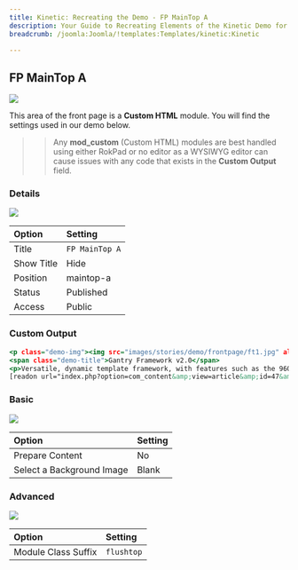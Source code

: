 ```yaml
---
title: Kinetic: Recreating the Demo - FP MainTop A
description: Your Guide to Recreating Elements of the Kinetic Demo for Joomla
breadcrumb: /joomla:Joomla/!templates:Templates/kinetic:Kinetic

---
```


FP MainTop A
-----

![][demo]

This area of the front page is a **Custom HTML** module. You will find the settings used in our demo below.

>> Any **mod_custom** (Custom HTML) modules are best handled using either RokPad or no editor as a WYSIWYG editor can cause issues with any code that exists in the **Custom Output** field.

### Details

![][demo2]

| Option     | Setting               |
| :--------- | :-------------------- |
| Title      | `FP MainTop A`        |
| Show Title | Hide                  |
| Position   | maintop-a             |
| Status     | Published             |
| Access     | Public                |

### Custom Output

~~~ .html
<p class="demo-img"><img src="images/stories/demo/frontpage/ft1.jpg" alt="Feature 1" class="demo-lb-img" /></p>
<span class="demo-title">Gantry Framework v2.0</span>
<p>Versatile, dynamic template framework, with features such as the 960 grid system, inbuilt GZip compression and an extensive, intuitive administrative interface.</p>
[readon url="index.php?option=com_content&amp;view=article&amp;id=47&amp;Itemid=154"]Learn More[/readon]
~~~

### Basic

![][demo3]

| Option                    | Setting |
| :------------------------ | :------ |
| Prepare Content           | No      |
| Select a Background Image | Blank   |

### Advanced

![][demo4]

| Option              | Setting    |
| :------------------ | :------    |
| Module Class Suffix | `flushtop` |

[demo]: assets/demo_2.jpeg
[demo2]: assets/demo_2a.jpeg
[demo3]: assets/demo_2b.jpeg
[demo4]: assets/demo_2c.jpeg
